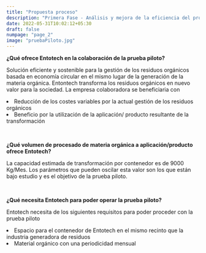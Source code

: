```yaml
---
title: "Propuesta proceso"
description: "Primera Fase - Análisis y mejora de la eficiencia del proceso de transformación de residuos orgánicos"
date: 2022-05-31T10:02:12+05:30
draft: false
numpage: "page_2"
image: "pruebaPiloto.jpg"
---
```

<p><strong>¿Qué ofrece Entotech en la colaboración de la prueba piloto?</strong></p>

<p>Solución eficiente y sostenible para la gestión de los residuos orgánicos basada en economía circular en el mismo lugar de la generación de la materia orgánica. Entontech transforma los residuos orgánicos en nuevo valor para la sociedad. La empresa colaboradora se beneficiaria con</p>     

<p>
    <li> Reducción de los costes variables por la actual gestión de los residuos orgánicos </li>
    <li> Beneficio por la utilización de la aplicación/ producto resultante de la transformación</li>
</p></br>

<p><strong>¿Qué volumen de procesado de materia orgánica a aplicación/producto ofrece Entotech?</strong></P> 

<p>La capacidad estimada de transformación por contenedor es de 9000 Kg/Mes. Los parámetros que pueden oscilar esta valor son los que están bajo estudio y es el objetivo de la prueba piloto.</p></br>

<p><strong>¿Qué necesita Entotech para poder operar la prueba piloto?</strong></p>

<p>Entotech necesita de los siguientes requisitos para poder proceder con la prueba piloto
    <li> Espacio para el contenedor de Entotech en el mismo recinto que la industria generadora de residuos </li>
    <li> Material orgánico con una periodicidad mensual</li>
</p></br>
